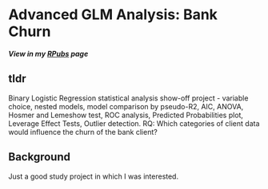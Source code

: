 # Advanced GLM Analysis: Bank Churn

***View in my [RPubs](https://rpubs.com/tim_toothed/1121357) page***

## tldr
Binary Logistic Regression statistical analysis show-off project - variable choice, nested models, model comparison by pseudo-R2, AIC, ANOVA, Hosmer and Lemeshow test, ROC analysis, Predicted Probabilities plot, Leverage Effect Tests, Outlier detection. RQ: Which categories of client data would influence the churn of the bank client?

## Background
Just a good study project in which I was interested. 



